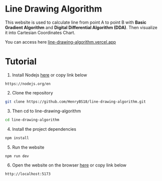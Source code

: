 # Line Drawing Algorithm
This website is used to calculate line from point A to point B with **Basic Gradient Algorithm** and **Digital Differential Algorithm (DDA)**. Then visualize it into Cartesian Coordinates Chart.

You can access here [line-drawing-algorithm.vercel.app](https://line-drawing-algorithm.vercel.app)

# Tutorial
1. Install Nodejs [here](https://nodejs.org/en) or copy link below
```
https://nodejs.org/en
```

2. Clone the repository
```sh
git clone https://github.com/HenryBS18/line-drawing-algorithm.git
```

3. Then cd to line-drawing-algorithm
```sh
cd line-drawing-algorithm
```

4. Install the project dependencies
```sh
npm install
```

5. Run the website
```sh
npm run dev
```

6. Open the website on the browser [here](http://localhost:5173) or copy link below
```
http://localhost:5173
```